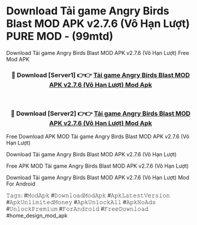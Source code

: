 # Download Tải game Angry Birds Blast MOD APK v2.7.6 (Vô Hạn Lượt) PURE MOD - (99mtd)
Download Tải game Angry Birds Blast MOD APK v2.7.6 (Vô Hạn Lượt) Free Mod APK

<div align="center">
<h3>🔴 Download [Server1] 👉👉 <a href="https://apk-comot.site?title=Tải_game_Angry_Birds_Blast_MOD_APK_v2.7.6_(Vô_Hạn_Lượt)">Tải game Angry Birds Blast MOD APK v2.7.6 (Vô Hạn Lượt) Mod Apk</a></h3><br>

<h3>🔴 Download [Server2] 👉👉 <a href="https://apk-comot.site?title=Tải_game_Angry_Birds_Blast_MOD_APK_v2.7.6_(Vô_Hạn_Lượt)">Tải game Angry Birds Blast MOD APK v2.7.6 (Vô Hạn Lượt) Mod Apk</a></h3>
</div>


Free Download APK MOD Tải game Angry Birds Blast MOD APK v2.7.6 (Vô Hạn Lượt)

Download Tải game Angry Birds Blast MOD APK v2.7.6 (Vô Hạn Lượt) 

Free APK MOD Tải game Angry Birds Blast MOD APK v2.7.6 (Vô Hạn Lượt) 

Download Tải game Angry Birds Blast MOD APK v2.7.6 (Vô Hạn Lượt) Mod For Android

𝚃𝚊𝚐𝚜: #𝙼𝚘𝚍𝙰𝚙𝚔 #𝙳𝚘𝚠𝚗𝚕𝚘𝚊𝚍𝙼𝚘𝚍𝙰𝚙𝚔 #𝙰𝚙𝚔𝙻𝚊𝚝𝚎𝚜𝚝𝚅𝚎𝚛𝚜𝚒𝚘𝚗 #𝙰𝚙𝚔𝚄𝚗𝚕𝚒𝚖𝚒𝚝𝚎𝚍𝙼𝚘𝚗𝚎𝚢 #𝙰𝚙𝚔𝚄𝚗𝚕𝚘𝚌𝚔𝙰𝚕𝚕 #𝙰𝚙𝚔𝙽𝚘𝙰𝚍𝚜 #𝚄𝚗𝚕𝚘𝚌𝚔𝙿𝚛𝚎𝚖𝚒𝚞𝚖 #𝙵𝚘𝚛𝙰𝚗𝚍𝚛𝚘𝚒𝚍 #𝙵𝚛𝚎𝚎𝙳𝚘𝚠𝚗𝚕𝚘𝚊𝚍 #home_design_mod_apk